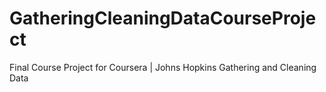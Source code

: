 # GatheringCleaningDataCourseProject
Final Course Project for Coursera | Johns Hopkins Gathering and Cleaning Data
